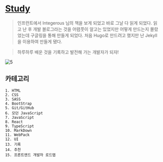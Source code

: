# [Study](https://baek-kyoungman.github.io/study/category/)

>인프런트에서 Integerous 님의 책을 보게 되었고 바로 그날 다 읽게 되었다.
>읽고 난 후 개발 블로그라는 것을 어렴풋이 알고는 있었지만
>어떻게 만드는지 몰랐었는데 구글링을 통해 만들게 되었다. 처음 Hugo로 만드려고 했지만 난 Jekyll을 이용하여 만들게 됐다.

>하루하루 배운 것을 기록하고 발전해 가는 개발자가 되자!

![5](https://user-images.githubusercontent.com/71207602/93604148-f4f69980-f9ff-11ea-8334-503c9de49c98.png)

## 카테고리
~~~
1. HTML
2. CSS
3. SASS
4. BootStrap
5. Git/GitHub
6. 모던 JavaScript
7. JavaScript
8. React
9. TypeScript
10. MarkDown
11. WebPack
12. UI
13. 기록
14. 추천
15. 프론트엔드 개발자 로드맵
~~~

